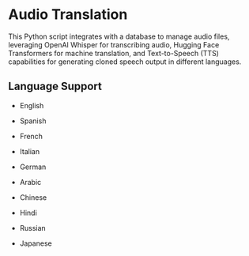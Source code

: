 # Audio Translation

This Python script integrates with a database to manage audio files, leveraging OpenAI Whisper for transcribing audio, Hugging Face Transformers for machine translation, and Text-to-Speech (TTS) capabilities for generating cloned speech output in different languages.

## Language Support

- English

- Spanish

- French

- Italian

- German

- Arabic

- Chinese

- Hindi

- Russian

- Japanese
